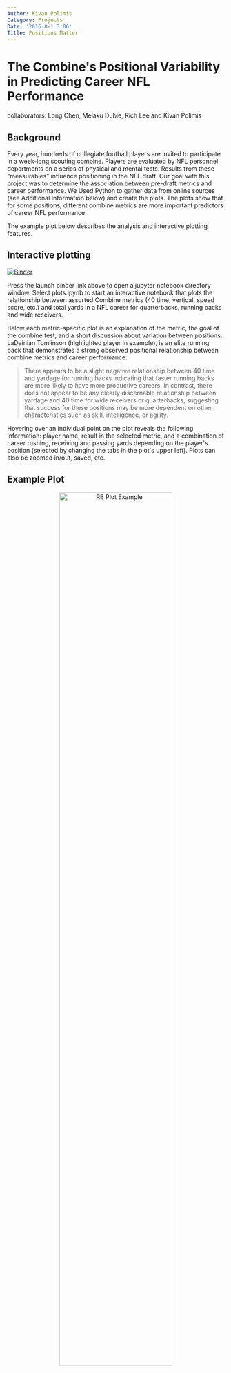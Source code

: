 ```yaml
---
Author: Kivan Polimis
Category: Projects
Date: '2016-8-1 3:06'
Title: Positions Matter
---
```


The Combine's Positional Variability in Predicting Career NFL Performance
=========================================================================
collaborators: Long Chen, Melaku Dubie, Rich Lee and Kivan Polimis

## Background
Every year, hundreds of collegiate football players are invited to participate in a week-long scouting combine. Players are evaluated by NFL personnel departments on a series of physical and mental tests. Results from these “measurables” influence positioning in the NFL draft. Our goal with this project was to determine the association between pre-draft metrics and career performance. We Used Python to gather data from online sources (see Additional Information below) and create the plots. The plots show that for some positions, different combine metrics are more important predictors of career NFL performance.

The example plot below describes the analysis and interactive plotting features.

## Interactive plotting

[![Binder](http://mybinder.org/badge.svg)](http://mybinder.org:/repo/kpolimis/nfl-combine-evaluation-plots)

Press the launch binder link above to open a jupyter notebook directory window.
Select plots.ipynb to start an interactive notebook that plots the relationship between assorted Combine
metrics (40 time, vertical, speed score, etc.) and total yards in a NFL career for quarterbacks, running backs and wide receivers.

Below each metric-specific plot is an explanation of the metric, the goal of the combine test, and a short discussion about variation between positions. LaDainian Tomlinson (highlighted player in example), is an elite running back that demonstrates a strong observed positional relationship between combine metrics and career performance:

> There appears to be a slight negative relationship between 40 time and yardage for running backs indicating that faster running backs are more likely to have more productive careers. In contrast, there does not appear to be any clearly discernable relationship between yardage and 40 time for wide receivers or quarterbacks, suggesting that success for these positions may be more dependent on other characteristics such as skill, intelligence, or agility.

Hovering over an individual point on the plot reveals the following information: player name, result in the selected metric, and a combination of career rushing, receiving and passing yards depending on the player's position (selected by changing the tabs in the plot's upper left). Plots can also be zoomed in/out, saved, etc.

## Example Plot
<div>
<p style="text-align:center;"><img src="../../images/rb-plot-example.png" alt="RB Plot Example" style="width: 72%; height: 72%></p>
</div>

<div id="additional-information" class="section level2">
<h2>Additional Information</h2>
<div id="data-sources" class="section level3">
<h3>Data Sources</h3>
</div>
</div>

Passing, rushing and receiving data for individual seasons:  
[Pro-football reference](http://www.pro-football-reference.com/years/2015/passing.htm)  
Scouting combine and player database:  
[NFL savant](http://www.nflsavant.com/about.php)

For more information about this project, visit the [NFL Combine Evaluation Repository](https://github.com/kpolimis/nfl-combine-evaluation) for all relevant code.
In this repository, we have the functions that gather and evaluate the relationship between pre-draft Combine metrics and career NFL performance.
